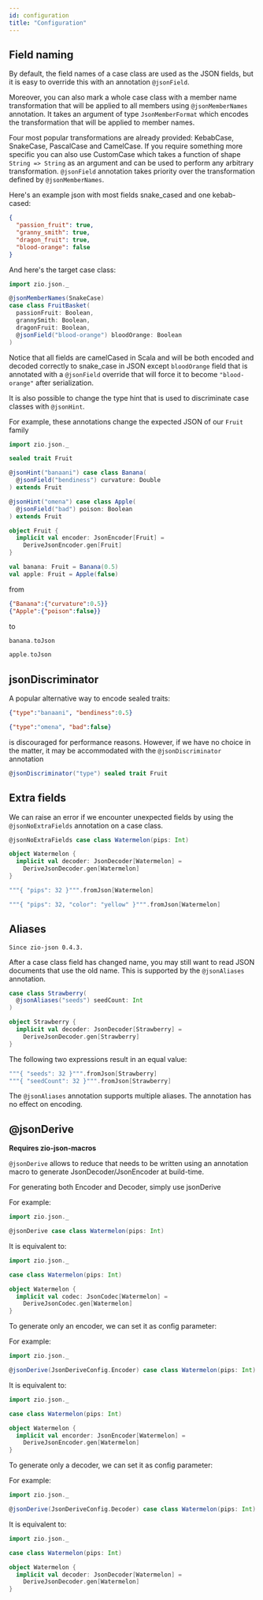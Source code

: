 ```yaml
---
id: configuration
title: "Configuration"
---
```


## Field naming

By default, the field names of a case class are used as the JSON fields, but it is easy to override this with an annotation `@jsonField`.

Moreover, you can also mark a whole case class with a member name transformation that will be applied to all members using `@jsonMemberNames` annotation. It takes an argument of type `JsonMemberFormat` which encodes the transformation that will be applied to member names.

Four most popular transformations are already provided: KebabCase, SnakeCase, PascalCase and CamelCase. If you require something more specific you can also use CustomCase which takes a function of shape `String => String` as an argument and can be used to perform any arbitrary transformation. `@jsonField` annotation takes priority over the transformation defined by `@jsonMemberNames`.

Here's an example json with most fields snake_cased and one kebab-cased:
```json
{
  "passion_fruit": true,
  "granny_smith": true,
  "dragon_fruit": true,
  "blood-orange": false
}
```

And here's the target case class:

```scala mdoc:compile-only
import zio.json._

@jsonMemberNames(SnakeCase)
case class FruitBasket(
  passionFruit: Boolean, 
  grannySmith: Boolean, 
  dragonFruit: Boolean, 
  @jsonField("blood-orange") bloodOrange: Boolean
)
```

Notice that all fields are camelCased in Scala and will be both encoded and decoded correctly to snake_case in JSON except `bloodOrange` field that is annotated with a `@jsonField` override that will force it to become `"blood-orange"` after serialization.

It is also possible to change the type hint that is used to discriminate case classes with `@jsonHint`.

For example, these annotations change the expected JSON of our `Fruit` family

```scala mdoc
import zio.json._

sealed trait Fruit

@jsonHint("banaani") case class Banana(
  @jsonField("bendiness") curvature: Double
) extends Fruit

@jsonHint("omena") case class Apple(
  @jsonField("bad") poison: Boolean
) extends Fruit

object Fruit {
  implicit val encoder: JsonEncoder[Fruit] =
    DeriveJsonEncoder.gen[Fruit]
}

val banana: Fruit = Banana(0.5)
val apple: Fruit = Apple(false)
```

from

```json
{"Banana":{"curvature":0.5}}
{"Apple":{"poison":false}}
```

to

```scala mdoc:to-string
banana.toJson
```

```scala mdoc:to-string
apple.toJson
```

## jsonDiscriminator


A popular alternative way to encode sealed traits:

```json
{"type":"banaani", "bendiness":0.5}

{"type":"omena", "bad":false}
```

is discouraged for performance reasons. However, if we have no choice in the matter, it may be accommodated with the `@jsonDiscriminator` annotation

```scala mdoc:compile-only
@jsonDiscriminator("type") sealed trait Fruit
```

## Extra fields

We can raise an error if we encounter unexpected fields by using the `@jsonNoExtraFields` annotation on a case class.

```scala mdoc
@jsonNoExtraFields case class Watermelon(pips: Int)

object Watermelon {
  implicit val decoder: JsonDecoder[Watermelon] =
    DeriveJsonDecoder.gen[Watermelon]
}
```

```scala mdoc
"""{ "pips": 32 }""".fromJson[Watermelon]
```

```scala mdoc
"""{ "pips": 32, "color": "yellow" }""".fromJson[Watermelon]
```

## Aliases

    Since zio-json 0.4.3.

After a case class field has changed name, you may still want to read JSON documents that use the old name. This is supported by the `@jsonAliases` annotation.

```scala mdoc
case class Strawberry(
  @jsonAliases("seeds") seedCount: Int
)

object Strawberry {
  implicit val decoder: JsonDecoder[Strawberry] =
    DeriveJsonDecoder.gen[Strawberry]
}
```

The following two expressions result in an equal value:
```scala mdoc
"""{ "seeds": 32 }""".fromJson[Strawberry]
"""{ "seedCount": 32 }""".fromJson[Strawberry]
```

The `@jsonAliases` annotation supports multiple aliases. The annotation has no effect on encoding.

## @jsonDerive

**Requires zio-json-macros**

`@jsonDerive` allows to reduce that needs to be written using an annotation macro to generate JsonDecoder/JsonEncoder at build-time.

For generating both Encoder and Decoder, simply use jsonDerive

For example: 

```scala mdoc:compile-only
import zio.json._

@jsonDerive case class Watermelon(pips: Int)
```
It is equivalent to:

```scala mdoc:compile-only
import zio.json._

case class Watermelon(pips: Int)

object Watermelon {
  implicit val codec: JsonCodec[Watermelon] =
    DeriveJsonCodec.gen[Watermelon]
}
```

To generate only an encoder, we can set it as config parameter:

For example:

```scala mdoc:compile-only
import zio.json._

@jsonDerive(JsonDeriveConfig.Encoder) case class Watermelon(pips: Int)
```
It is equivalent to:

```scala mdoc:compile-only
import zio.json._

case class Watermelon(pips: Int)

object Watermelon {
  implicit val encorder: JsonEncoder[Watermelon] =
    DeriveJsonEncoder.gen[Watermelon]
}
```

To generate only a decoder, we can set it as config parameter:

For example:

```scala modc:compile-only
import zio.json._

@jsonDerive(JsonDeriveConfig.Decoder) case class Watermelon(pips: Int)
```
It is equivalent to:

```scala mdoc:compile-only
import zio.json._

case class Watermelon(pips: Int)

object Watermelon {
  implicit val decoder: JsonDecoder[Watermelon] =
    DeriveJsonDecoder.gen[Watermelon]
}
```
